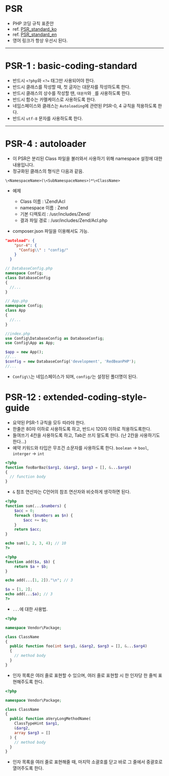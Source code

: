 # PSR

- PHP 코딩 규칙 표준안
- ref. [PSR_standard_ko](https://psr.kkame.net/)
- ref. [PSR_standard_en](https://www.php-fig.org/psr/)
- 영어 링크가 항상 우선시 된다.

---

# PSR-1 : basic-coding-standard

- 반드시 `<?php`와 `<?=` 태그만 사용되어야 한다.
- 반드시 클래스를 작성할 때, 첫 글자는 대문자를 작성하도록 한다.
- 반드시 클래스의 상수를 작성할 땐, `대문자`와 `_`를 사용하도록 한다.
- 반드시 함수는 카멜케이스로 사용하도록 한다.
- 네임스페이스와 클래스는 `Autoloading`에 관련된 PSR-0, 4 규칙을 적용하도록 한다.
- 반드시 `utf-8` 문자를 사용하도록 한다.

---

# PSR-4 : autoloader

- 이 PSR은 분리된 Class 파일을 불러와서 사용하기 위해 namespace 설정에 대한 내용입니다.
- 정규화된 클래스의 형식은 다음과 같음.

```
\<NamespaceName>(\<SubNamespaceNames>)*\<ClassName>
```

- 예제

  - Class 이름 : \Zend\Acl
  - namespace 이름 : Zend
  - 기본 디렉토리 : /usr/includes/Zend/
  - 결과 파일 경로 : /usr/includes/Zend/Acl.php

- composer.json 파일을 이용해서도 가능.

```json
"autoload": {
    "psr-4": {
      "Config\\" : "config/"
    }
  }
```

```php
// DatabaseConfig.php
namespace Config;
class DatabaseConfig
{
  //...
}
```

```php
// App.php
namespace Config;
class App
{
  //...
}
```

```php
//index.php
use Config\DatabaseConfig as DatabaseConfig;
use Config\App as App;

$app = new App();
//...
$config = new DatabaseConfig('development', 'RedBeanPHP');
//...
```

- `Config\\`는 네임스페이스가 되며, `config/`는 설정된 폴더명이 된다.

# PSR-12 : extended-coding-style-guide

- 요약된 PSR-1 규칙을 모두 따라야 한다.
- 한줄은 80자 이하로 사용하도록 하고, 반드시 120자 이하로 적용하도록한다.
- 들여쓰기 4칸을 사용하도록 하고, Tab은 쓰지 말도록 한다. (난 2칸을 사용하기도 한다...)
- 예약 키워드와 타입은 무조건 소문자를 사용하도록 한다. `boolean` -> `bool`, `interger` -> `int`

```php
<?php
function fooBarBaz($arg1, &$arg2, $arg3 = [], &...$arg4)
{
  // function body
}
```

- `&` 참조 연산자는 C언어의 참조 연산자와 비슷하게 생각하면 된다.

```php
<?php
function sum(...$numbers) {
    $acc = 0;
    foreach ($numbers as $n) {
        $acc += $n;
    }
    return $acc;
}

echo sum(1, 2, 3, 4); // 10
?>
```

```php
<?php
function add($a, $b) {
    return $a + $b;
}

echo add(...[1, 2])."\n"; // 3

$a = [1, 2];
echo add(...$a); // 3
?>
```

- `...`에 대한 사용법.

```php
<?php

namespace Vendor\Package;

class ClassName
{
  public function foo(int $arg1, &$arg2, $arg3 = [], &...$arg4)
  {
    // method body
  }
}
```

- 인자 목록은 여러 줄로 표현할 수 있으며, 여러 줄로 표현할 시 한 인자당 한 줄씩 표현해주도록 한다.

```php
<?php

namespace Vendor\Package;

class ClassName
{
  public function aVeryLongMethodName(
    ClassTypeHint $arg1,
    &$arg2,
    array $arg3 = []
  ) {
    // method body
  }
}
```

- 인자 목록을 여러 줄로 표현해줄 때, 마지막 소괄호를 닫고 바로 그 줄에서 중괄호로 열어주도록 한다.
